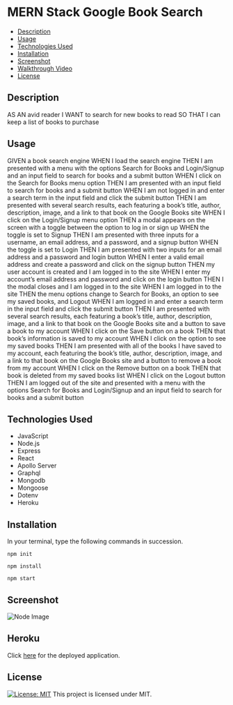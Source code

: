 # MERN Stack Google Book Search

- [Description](#description) 
- [Usage](#usage) 
- [Technologies Used](#technologies-used) 
- [Installation](#installation) 
- [Screenshot](#screenshot) 
- [Walkthrough Video](#walkthrough-video) 
- [License](#license) 

## Description

AS AN avid reader
I WANT to search for new books to read
SO THAT I can keep a list of books to purchase

## Usage

GIVEN a book search engine
WHEN I load the search engine
THEN I am presented with a menu with the options Search for Books and Login/Signup and an input field to search for books and a submit button
WHEN I click on the Search for Books menu option
THEN I am presented with an input field to search for books and a submit button
WHEN I am not logged in and enter a search term in the input field and click the submit button
THEN I am presented with several search results, each featuring a book’s title, author, description, image, and a link to that book on the Google Books site
WHEN I click on the Login/Signup menu option
THEN a modal appears on the screen with a toggle between the option to log in or sign up
WHEN the toggle is set to Signup
THEN I am presented with three inputs for a username, an email address, and a password, and a signup button
WHEN the toggle is set to Login
THEN I am presented with two inputs for an email address and a password and login button
WHEN I enter a valid email address and create a password and click on the signup button
THEN my user account is created and I am logged in to the site
WHEN I enter my account’s email address and password and click on the login button
THEN I the modal closes and I am logged in to the site
WHEN I am logged in to the site
THEN the menu options change to Search for Books, an option to see my saved books, and Logout
WHEN I am logged in and enter a search term in the input field and click the submit button
THEN I am presented with several search results, each featuring a book’s title, author, description, image, and a link to that book on the Google Books site and a button to save a book to my account
WHEN I click on the Save button on a book
THEN that book’s information is saved to my account
WHEN I click on the option to see my saved books
THEN I am presented with all of the books I have saved to my account, each featuring the book’s title, author, description, image, and a link to that book on the Google Books site and a button to remove a book from my account
WHEN I click on the Remove button on a book
THEN that book is deleted from my saved books list
WHEN I click on the Logout button
THEN I am logged out of the site and presented with a menu with the options Search for Books and Login/Signup and an input field to search for books and a submit button

## Technologies Used

* JavaScript
* Node.js
* Express
* React
* Apollo Server
* Graphql
* Mongodb
* Mongoose
* Dotenv
* Heroku

## Installation
In your terminal, type the following commands in succession.

```
npm init
```

```
npm install
```

```
npm start
```

## Screenshot 

![Node Image](/public/readmeimg.png)

## Heroku

Click [here](https://watch.screencastify.com/v/HkHsr3sn2lW3HQMhfjS5/) for the deployed application.

## License

[![License: MIT](https://img.shields.io/badge/License-MIT-yellow.svg)](https://opensource.org/licenses/MIT)
This project is licensed under MIT.